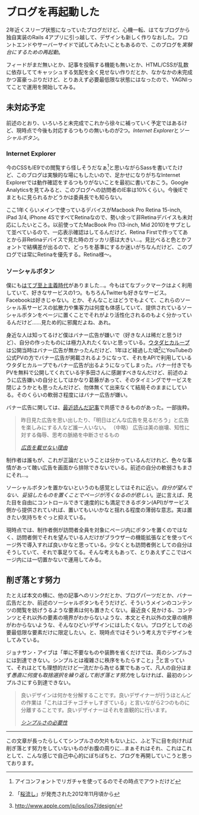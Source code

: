 # ブログを再起動した

2年近くスリープ状態になっていたブログだけど、心機一転、はてなブログから独自実装のRails 4アプリに引っ越して、デザインも新しく作りなおした。フロントエンドやサーバーサイドで試してみたいこともあるので、このブログを*実験台にするための再起動*。

フィードがまだ無いとか、記事を投稿する機能も無いとか、HTML/CSSが乱数に依存しててキャッシュする気配を全く見せない作りだとか、なかなかの未完成かつ富豪っぷりだけど、とりあえず必要最低限な状態にはなったので、YAGNIってことで運用を開始してみる。

<!-- READMORE -->


## 未対応予定

前述のとおり、いろいろと未完成でこれから徐々に補っていく予定ではあるけど、現時点で今後も対応するつもりの無いものが2つ。*Internet Explorer*と*ソーシャルボタン*。


### Internet Explorer

今のCSSもIE9での閲覧すら怪しそうだなぁ[^1]と思いながらSassを書いてたけど、このブログは実験的な場にもしたいので、足かせになりがちなInternet Explorerでは動作確認をするつもりがないことを最初に書いておこう。Google Analyticsを見てみると、このブログへの訪問者のIE率は10%くらい。今後IEでまともに見られるかどうかは委員長でも知らない。

ここ1年くらいメインで使っているデバイスがMacbook Pro Retina 15-inch, iPad 3/4, iPhone 4SですべてRetinaなので、勢い余って非Retinaデバイスも未対応にしたいところ。以前使ってたMacBook Pro (13-inch, Mid 2010)をサブとして並べているので、一応表示確認はしてるんだけど、Retina Firstで作っててあとから非Retinaデバイスで見た時のガッカリ感は大きい…。見比べると色とかフォントで結構差が出るので、どっちを基準にするか迷いがちなんだけど、このブログでは常にRetinaを優先する。Retina様〜。


### ソーシャルボタン

僕にも[はてブ至上主義時代](/2011/05/20/blog-hotentry-yay)がありました…。今もはてなブックマークはよく利用していて、好きなサービスの1つ。もちろんTwitterも好きなサービス。Facebookは好きじゃない。とか、そんなことはどうでもよくて、これらのソーシャル系サービスの拡散力や集客力は何度も体感していて、提供されているソーシャルボタンをページに置くことでそれがより活性化されるのもよく分かっているんだけど……見ため的に邪魔だよね、あれ。

身近な人は知ってるけど僕はバナー広告が嫌いで（好きな人は稀だと思うけど）、自分の作ったものには極力入れたくないと思っている。[ウタダヒカループ](/2011/08/11/uhloop)は公開当時はバナー広告が無かったんだけど、1年ほど経過した頃[^2]にYouTubeの公式PVの方でバナー広告が掲載されるようになって、それをAPIで利用しているウタダヒカループでもバナー広告が出るようになってしまった。バナー付きでもPVを無料で公開してくれている宇多田さんに感謝すべきなんだけど、前述のように広告嫌いの自分としてはかなり葛藤があって、そのタイミングでサービスを閉じようかとも思ったんだけど、勿体無くて出来なくて結局そのままにしている。そのくらいの軟弱さ程度にはバナー広告が嫌い。

バナー広告に関しては、[最近読んだ記事](http://blog.whatsapp.com/index.php/2012/06/why-we-dont-sell-ads/?lang=ja)で共感できるものがあった。一部抜粋。

> 昨日見た広告を思い出したり、「明日はどんな広告を見るだろう」と広告を楽しみにする人など誰一人いない。
> （中略）
> 広告は美の崩壊、知性に対する侮辱、思考の脈絡を中断させるもの
>
> <cite>[広告を載せない理由](http://blog.whatsapp.com/index.php/2012/06/why-we-dont-sell-ads/?lang=ja)</cite>

制作者は誰もが、これが正論だということは分かっているんだけれど、色々な事情があって醜い広告を画面から排除できないでいる。前述の自分の軟弱さもまさにそれ…。

ソーシャルボタンを置かないというのも感覚としてはそれに近い。*自分が望んでない、妥協したものを置くことでページが汚くなるのが悲しい*。逆に言えば、見た目を自由にコントロールできて速度的にも満足できるボタン(API)がサービス側から提供されていれば、置いてもいいかなと揺れる程度の薄弱な意志。実は置きたい気持ちをぐっと抑えている。

現時点では、制作者側が訪問者全員を対象にページ内にボタンを置くのではなく、訪問者側でそれを望んでいる人だけがブラウザーの機能拡張などを使ってページ外で導入すれば良いかなと思っている。少なくとも訪問者側としての自分はそうしていて、それで事足りてる。そんな考えもあって、とりあえずここではページ内には一切置かないで運用してみる。


## 削ぎ落とす努力

たとえば本文の横に、他の記事へのリンクだとか、ブログパーツだとか、バナー広告だとか、前述のソーシャルボタンもそうだけど、そういうメインのコンテンツの閲覧を妨げうるような要素は何も置きたくない。最近良く見かける、コンテンツとそれ以外の要素の境界がわからないような、本文とそれ以外の文章の境界がわからないような、そんなひどいデザインにはしたくない。ブログとしての必要最低限な要素だけに限定したい。と、現時点ではそういう考え方でデザインをしてみている。

ジョナサン・アイブは「単に不要なものや装飾を省くだけでは、真のシンプルさには到達できない。シンプルとは複雑さに秩序をもたらすこと」[^4]と言っていて、それはとても理想的だけど一流だから為せる業でもあって、凡人の自分はまず*愚直に何度も取捨選択を繰り返して削ぎ落とす努力*をしなければ、最初のシンプルさにすら到達できない。

> 良いデザインは何かを分解することです。良いデザイナーが行うほとんどの作業は「これはゴチャゴチャしすぎている」と言いながら2つのものに分離することです。良いデザイナーはそれを直観的に行います。
>
> <cite>[シンプルさの必要性](http://eed3si9n.com/ja/simplicity-matters)</cite>

---

この文章が長ったらしくてシンプルさの欠片もない上に、ふと下に目を向ければ削ぎ落とす努力をしていないものがお腹の周りに…まぁそれはそれ、これはこれとして、こんな感じで自己中心的にぼちぼちと、ブログを再開していこうと思っております。

[^1]: アイコンフォントでリガチャを使ってるのでその時点でアウトだけど
[^2]: 「[桜流し](http://ja.wikipedia.org/wiki/%E6%A1%9C%E6%B5%81%E3%81%97)」が発売された2012年11月頃から
[^3]: 装飾的な意味では既にちょっとうるさくなりかけてるかもしれない
[^4]: <http://www.apple.com/jp/ios/ios7/design/>
